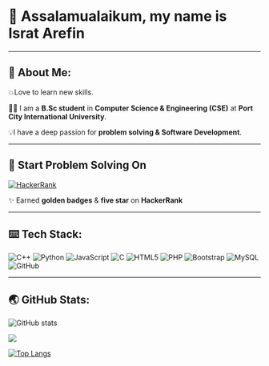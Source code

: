 # 🧕 Assalamualaikum, my name is Israt Arefin

_______________


## 💫 About Me:

💥Love to learn  new skills.

👩‍🎓 I am a **B.Sc student** in **Computer Science & Engineering (CSE)** at **Port City International University**.

💡I have a deep passion for **problem solving & Software Development**.


_________


## 🧠 Start Problem Solving On
<p align="left">
  <a href="https://www.hackerrank.com/profile/israt_arefin" target="_blank">
    <img src="https://img.shields.io/badge/HackerRank-2EC866?style=for-the-badge&logo=HackerRank&logoColor=white" alt="HackerRank"/>
  </a>
</p>

✨ Earned **golden badges** & **five star** on **HackerRank**

__________

## ⌨️ Tech Stack:
![C++](https://img.shields.io/badge/C++-00599C?style=for-the-badge&logo=c%2B%2B&logoColor=white)
![Python](https://img.shields.io/badge/python-3670A0?style=for-the-badge&logo=python&logoColor=ffdd54) 
![JavaScript](https://img.shields.io/badge/javascript-%23323330.svg?style=for-the-badge&logo=javascript&logoColor=%23F7DF1E)
![C](https://img.shields.io/badge/c-%2300599C.svg?style=for-the-badge&logo=c&logoColor=white) 
![HTML5](https://img.shields.io/badge/html5-%23E34F26.svg?style=for-the-badge&logo=html5&logoColor=white) 
![PHP](https://img.shields.io/badge/php-%23777BB4.svg?style=for-the-badge&logo=php&logoColor=white) 
![Bootstrap](https://img.shields.io/badge/bootstrap-%238511FA.svg?style=for-the-badge&logo=bootstrap&logoColor=white) 
![MySQL](https://img.shields.io/badge/mysql-4479A1.svg?style=for-the-badge&logo=mysql&logoColor=white) 
![GitHub](https://img.shields.io/badge/github-%23121011.svg?style=for-the-badge&logo=github&logoColor=white)

________


## 🌏 GitHub Stats:
![GitHub stats](https://github-readme-stats.vercel.app/api?username=IsratAfrin826&show_icons=true) 

![](https://github-readme-streak-stats.herokuapp.com/?user=IsratAfrin826&theme=dark&hide_border=false)<br/>

[![Top Langs](https://github-readme-stats.vercel.app/api/top-langs/?username=IsratAfrin826)](https://github.com/anuraghazra/github-readme-stats)






